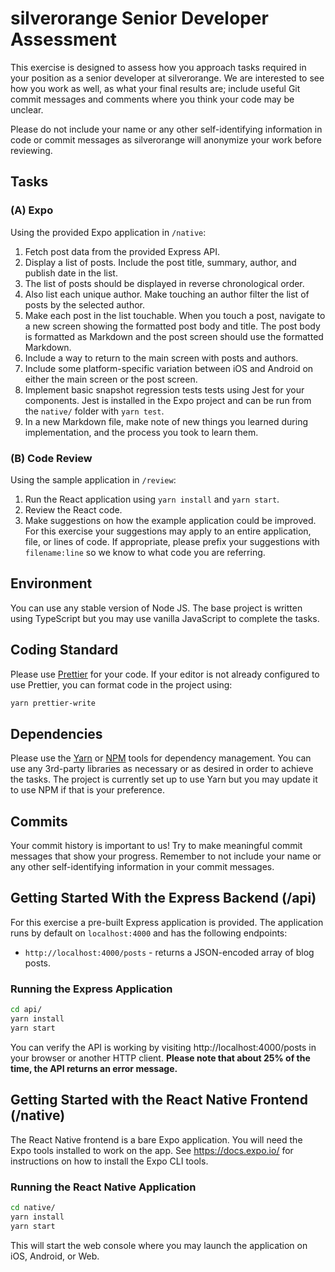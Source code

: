 silverorange Senior Developer Assessment
========================================

This exercise is designed to assess how you approach tasks required in your
position as a senior developer at silverorange. We are interested to see how
you work as well, as what your final results are; include useful Git commit
messages and comments where you think your code may be unclear.

Please do not include your name or any other self-identifying information in
code or commit messages as silverorange will anonymize your work before
reviewing.

Tasks
-----
### (A) Expo

Using the provided Expo application in `/native`:

 1. Fetch post data from the provided Express API.
 2. Display a list of posts. Include the post title, summary, author, and
    publish date in the list.
 3. The list of posts should be displayed in reverse chronological order.
 4. Also list each unique author. Make touching an author filter the list of
    posts by the selected author.
 5. Make each post in the list touchable. When you touch a post, navigate to
    a new screen showing the formatted post body and title. The post body is
    formatted as Markdown and the post screen should use the formatted Markdown.
 6. Include a way to return to the main screen with posts and authors.
 7. Include some platform-specific variation between iOS and Android on either
    the main screen or the post screen.
 8. Implement basic snapshot regression tests tests using Jest for your
    components. Jest is installed in the Expo project and can be run from the
    `native/` folder with `yarn test`.
 9. In a new Markdown file, make note of new things you learned during
    implementation, and the process you took to learn them.

### (B) Code Review

Using the sample application in `/review`:

 1. Run the React application using `yarn install` and `yarn start`.
 2. Review the React code.
 3. Make suggestions on how the example application could be improved. For this
    exercise your suggestions may apply to an entire application, file, or
    lines of code. If appropriate, please prefix your suggestions with
    `filename:line` so we know to what code you are referring.

Environment
-----------
You can use any stable version of Node JS. The base project is written using
TypeScript but you may use vanilla JavaScript to complete the tasks.

Coding Standard
---------------
Please use [Prettier](https://prettier.io/)
for your code. If your editor is not already configured to use Prettier, you can format code
in the project using:
```sh
yarn prettier-write
```

Dependencies
------------
Please use the [Yarn](https://yarnpkg.com/) or
[NPM](https://docs.npmjs.com/cli/npm) tools for dependency
management. You can use any 3rd-party libraries as necessary or as desired in
order to achieve the tasks. The project is currently set up to use Yarn but
you may update it to use NPM if that is your preference.

Commits
-------
Your commit history is important to us! Try to make meaningful commit messages
that show your progress. Remember to not include your name or any other
self-identifying information in your commit messages.

Getting Started With the Express Backend (/api)
-----------------------------------------------
For this exercise a pre-built Express application is provided. The application
runs by default on `localhost:4000` and has the following endpoints:

 - `http://localhost:4000/posts` - returns a JSON-encoded array of blog posts.

### Running the Express Application

```sh
cd api/
yarn install
yarn start
```

You can verify the API is working by visiting http://localhost:4000/posts in
your browser or another HTTP client. **Please note that about 25% of the time,
the API returns an error message.**

Getting Started with the React Native Frontend (/native)
--------------------------------------------------------
The React Native frontend is a bare Expo application. You will need the Expo
tools installed to work on the app. See https://docs.expo.io/ for instructions
on how to install the Expo CLI tools.

### Running the React Native Application

```sh
cd native/
yarn install
yarn start
```

This will start the web console where you may launch the application on iOS,
Android, or Web.
